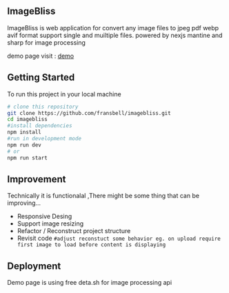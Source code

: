 ## ImageBliss

ImageBliss is web application for convert any image files to jpeg pdf webp avif format support single and muiltiple files. powered by nexjs mantine and sharp for image processing

demo page visit : [demo](https://imagebliss.surge.sh/)

## Getting Started

To run this project in your local machine

```bash
# clone this repository
git clone https://github.com/fransbell/imagebliss.git
cd imagebliss
#install dependencies
npm install
#run in development mode
npm run dev
# or
npm run start
```

## Improvement

Technically it is functionalal ,There might be some thing that can be improving...

- Responsive Desing
- Support image resizing
- Refactor / Reconstruct project structure
- Revisit code `#adjust reconstuct some behavior eg. on upload require first image to load before content is displaying `

## Deployment

Demo page is using free deta.sh for image processing api
